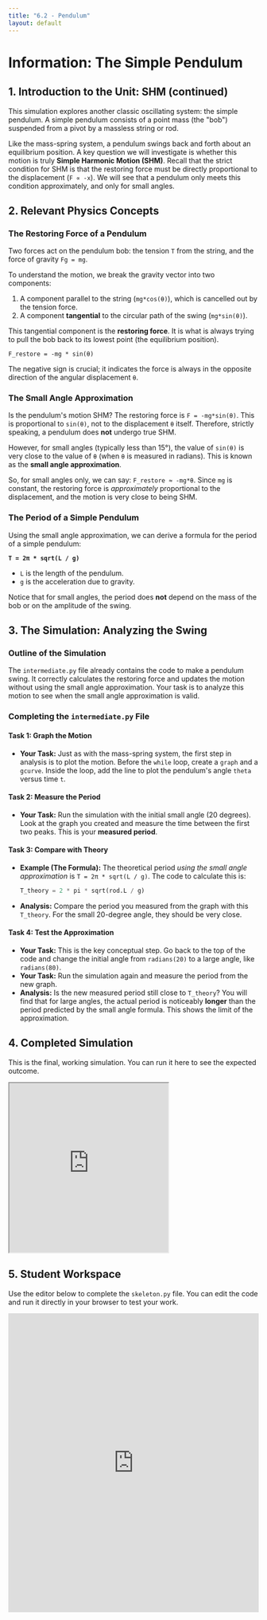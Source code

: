 ```yaml
---
title: "6.2 - Pendulum"
layout: default
---
```

# Information: The Simple Pendulum

## 1. Introduction to the Unit: SHM (continued)

This simulation explores another classic oscillating system: the simple pendulum. A simple pendulum consists of a point mass (the "bob") suspended from a pivot by a massless string or rod. 

Like the mass-spring system, a pendulum swings back and forth about an equilibrium position. A key question we will investigate is whether this motion is truly **Simple Harmonic Motion (SHM)**. Recall that the strict condition for SHM is that the restoring force must be directly proportional to the displacement (`F ∝ -x`). We will see that a pendulum only meets this condition approximately, and only for small angles.

## 2. Relevant Physics Concepts

### The Restoring Force of a Pendulum

Two forces act on the pendulum bob: the tension `T` from the string, and the force of gravity `Fg = mg`.

To understand the motion, we break the gravity vector into two components:
1.  A component parallel to the string (`mg*cos(θ)`), which is cancelled out by the tension force.
2.  A component **tangential** to the circular path of the swing (`mg*sin(θ)`). 

This tangential component is the **restoring force**. It is what is always trying to pull the bob back to its lowest point (the equilibrium position). 

`F_restore = -mg * sin(θ)`

The negative sign is crucial; it indicates the force is always in the opposite direction of the angular displacement `θ`.

### The Small Angle Approximation

Is the pendulum's motion SHM? The restoring force is `F = -mg*sin(θ)`. This is proportional to `sin(θ)`, not to the displacement `θ` itself. Therefore, strictly speaking, a pendulum does **not** undergo true SHM.

However, for small angles (typically less than 15°), the value of `sin(θ)` is very close to the value of `θ` (when `θ` is measured in radians). This is known as the **small angle approximation**.

So, for small angles only, we can say: `F_restore ≈ -mg*θ`. Since `mg` is constant, the restoring force is *approximately* proportional to the displacement, and the motion is very close to being SHM.

### The Period of a Simple Pendulum

Using the small angle approximation, we can derive a formula for the period of a simple pendulum:

**`T = 2π * sqrt(L / g)`**

-   `L` is the length of the pendulum.
-   `g` is the acceleration due to gravity.

Notice that for small angles, the period does **not** depend on the mass of the bob or on the amplitude of the swing.

## 3. The Simulation: Analyzing the Swing

### Outline of the Simulation

The `intermediate.py` file already contains the code to make a pendulum swing. It correctly calculates the restoring force and updates the motion without using the small angle approximation. Your task is to analyze this motion to see when the small angle approximation is valid.

### Completing the `intermediate.py` File

#### **Task 1: Graph the Motion**

- **Your Task:** Just as with the mass-spring system, the first step in analysis is to plot the motion. Before the `while` loop, create a `graph` and a `gcurve`. Inside the loop, add the line to plot the pendulum's angle `theta` versus time `t`.

#### **Task 2: Measure the Period**

- **Your Task:** Run the simulation with the initial small angle (20 degrees). Look at the graph you created and measure the time between the first two peaks. This is your **measured period**.

#### **Task 3: Compare with Theory**

- **Example (The Formula):** The theoretical period *using the small angle approximation* is `T = 2π * sqrt(L / g)`. The code to calculate this is:
  ```python
  T_theory = 2 * pi * sqrt(rod.L / g)
  ```
- **Analysis:** Compare the period you measured from the graph with this `T_theory`. For the small 20-degree angle, they should be very close.

#### **Task 4: Test the Approximation**

- **Your Task:** This is the key conceptual step. Go back to the top of the code and change the initial angle from `radians(20)` to a large angle, like `radians(80)`.
- **Your Task:** Run the simulation again and measure the period from the new graph.
- **Analysis:** Is the new measured period still close to `T_theory`? You will find that for large angles, the actual period is noticeably **longer** than the period predicted by the small angle formula. This shows the limit of the approximation.

## 4. Completed Simulation

This is the final, working simulation. You can run it here to see the expected outcome.

<iframe src="https://glowscript.org/#/user/cglenz/folder/APSimulations/program/6.2-complete.py" width="320" height="340"></iframe>

## 5. Student Workspace

Use the editor below to complete the `skeleton.py` file. You can edit the code and run it directly in your browser to test your work.

<iframe src="https://trinket.io/embed/glowscript/92bcc34898ba" width="100%" height="600" frameborder="0" marginwidth="0" marginheight="0" allowfullscreen></iframe>